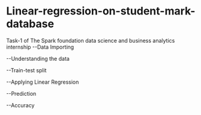 # Linear-regression-on-student-mark-database
Task-1 of The Spark foundation data science and business analytics internship 
--Data Importing

--Understanding the data

--Train-test split

--Applying Linear Regression

--Prediction

--Accuracy
